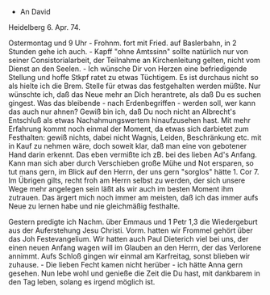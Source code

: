 + An David

 Heidelberg 6. Apr. 74.

Ostermontag und 9 Uhr - Frohnm. fort mit Fried. auf Baslerbahn, in 2 Stunden gehe ich auch. - Kapff "ohne Amtssinn" sollte natürlich nur von seiner Consistorialarbeit, der Teilnahme an Kirchenleitung gelten, nicht vom Dienst an den Seelen. - Ich wünsche Dir von Herzen eine befriedigende Stellung und hoffe Stkpf ratet zu etwas Tüchtigem. Es ist durchaus nicht so als hielte ich die Brem. Stelle für etwas das festgehalten werden müßte. Nur wünschte ich, daß das Neue mehr an Dich herantrete, als daß Du es suchen gingest. Was das bleibende - nach Erdenbegriffen - werden soll, wer kann das auch nur ahnen? Gewiß bin ich, daß Du noch nicht an Albrecht's Entschluß als etwas Nachahmungswertem hinaufzusehen hast. Mit mehr Erfahrung kommt noch einmal der Moment, da etwas sich darbietet zum Festhalten: gewiß nichts, dabei nicht Wagnis, Leiden, Beschränkung etc. mit in Kauf zu nehmen wäre, doch soweit klar, daß man eine von gebotener Hand darin erkennt. Das eben vermißte ich zB. bei des lieben Ad's Anfang. Kann man sich aber durch Verschieben große Mühe und Not ersparen, so tut mans gern, im Blick auf den Herrn, der uns gern "sorglos" hätte 1. Cor 7. Im Übrigen gilts, recht froh am Herrn selbst zu werden, der sich unsere Wege mehr angelegen sein läßt als wir auch im besten Moment ihm zutrauen. Das ärgert mich noch immer am meisten, daß ich das immer aufs Neue zu lernen habe und nie gleichmäßig festhalte.

Gestern predigte ich Nachm. über Emmaus und 1 Petr 1,3 die Wiedergeburt aus der Auferstehung Jesu Christi. Vorm. hatten wir Frommel gehört über das Joh Festevangelium. Wir hatten auch Paul Dieterich viel bei uns, der einen neuen Anfang wagen will im Glauben an den Herrn, der das Verlorene annimmt. Aufs Schloß gingen wir einmal am Karfreitag, sonst blieben wir zuhause. - Die lieben Fecht kamen nicht herüber - ich hätte Anna gern gesehen. Nun lebe wohl und genieße die Zeit die Du hast, mit dankbarem in den Tag leben, solang es irgend möglich ist.
